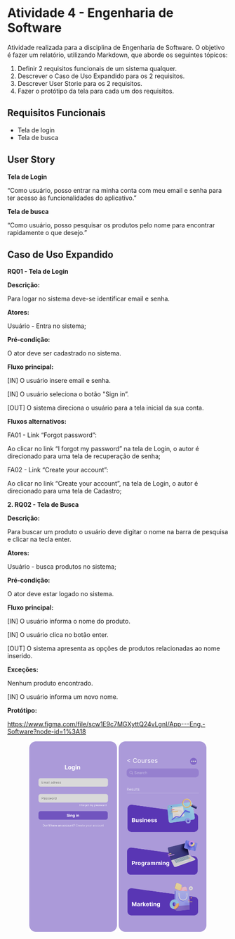 # Atividade 4 - Engenharia de Software

Atividade realizada para a disciplina de Engenharia de Software. O objetivo é fazer um relatório,  utilizando Markdown, que aborde os seguintes tópicos:

1. Definir 2 requisitos funcionais de um sistema qualquer.
2. Descrever o Caso de Uso Expandido para os 2 requisitos.
3. Descrever User Storie para os 2 requisitos.
4. Fazer o protótipo da tela para cada um dos requisitos.

## Requisitos Funcionais

- Tela de login
- Tela de busca

## User Story

**Tela de Login**

“Como usuário, posso entrar na minha conta com meu email e senha para ter acesso às funcionalidades do aplicativo.”

**Tela de busca**

“Como usuário, posso pesquisar os produtos pelo nome para encontrar rapidamente o que desejo.”

## Caso de Uso Expandido

**RQ01 - Tela de Login**

**Descrição:**

Para logar no sistema deve-se identificar email e senha.

**Atores:**

Usuário - Entra no sistema;

**Pré-condição:**

O ator deve ser cadastrado no sistema.
        
**Fluxo principal:**

[IN] O usuário insere email e senha.

[IN] O usuário seleciona o botão "Sign in”.

[OUT] O sistema direciona o usuário para a tela inicial da sua conta.

**Fluxos alternativos:**

FA01 - Link “Forgot password”:

Ao clicar no link “I forgot my password” na tela de Login, o autor é direcionado para uma tela de recuperação de senha;

FA02 - Link “Create your account”:

Ao clicar no link “Create your account”, na tela de Login, o autor é direcionado para uma tela de Cadastro;  

**2. RQ02 - Tela de Busca**
    
**Descrição:**

Para buscar um produto o usuário deve digitar o nome na barra de pesquisa e clicar na tecla enter.

**Atores:**

Usuário - busca produtos no sistema;

**Pré-condição:**

O ator deve estar logado no sistema.

**Fluxo principal:**

[IN] O usuário informa o nome do produto.

[IN] O usuário clica no botão enter.

[OUT] O sistema apresenta as opções de produtos relacionadas ao nome inserido.

**Exceções:**
    
Nenhum produto encontrado.

[IN] O usuário informa um novo nome.

**Protótipo:**

https://www.figma.com/file/scw1E9c7MGXyttQ24vLgnI/App---Eng.-Software?node-id=1%3A18

<center> <img src="img/Login.png" alt="" width="200px">
<img src="img/Search.png" alt="" width="200px">
